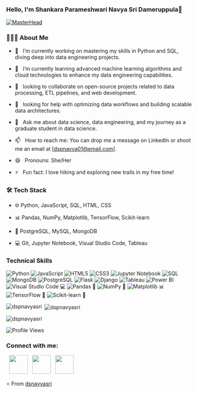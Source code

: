 ### Hello, I'm Shankara Parameshwari Navya Sri Dameruppula👋
[![MasterHead](https://blog.zoho.com/sites/zblogs/images/cliq/new-converted-2019-08.gif)](https://www.linkedin.com/in/shankara-parameshwari-navya-sri-dameruppula-a8697b239/)


<h3> 👨🏻‍💻 About Me </h3>

- 🔭 &nbsp; I’m currently working on mastering my skills in Python and SQL, diving deep into data engineering projects.

- 🌱  &nbsp; I’m currently learning advanced machine learning algorithms and cloud technologies to enhance my data engineering capabilities.

- 👯 &nbsp; looking to collaborate on open-source projects related to data processing, ETL pipelines, and web development.

- 🤔  &nbsp; looking for help with optimizing data workflows and building scalable data architectures.

- 💬 &nbsp; Ask me about data science, data engineering, and my journey as a graduate student in data science.

- 📫 &nbsp; How to reach me: You can drop me a message on LinkedIn or shoot me an email at [dspnavya01@email.com].

- 😄 &nbsp; Pronouns: She/Her

- ⚡ &nbsp; Fun fact: I love hiking and exploring new trails in my free time!

<h3>🛠 Tech Stack</h3>

- 🌐 Python, JavaScript, SQL, HTML, CSS

- 📊 Pandas, NumPy, Matplotlib, TensorFlow, Scikit-learn

- 💾 PostgreSQL, MySQL, MongoDB

- 💻 Git,  Jupyter Notebook, Visual Studio Code, Tableau


### Technical Skills
![Python](https://img.shields.io/badge/python-3670A0?style=for-the-badge&logo=python&logoColor=ffdd54)
![JavaScript](https://img.shields.io/badge/JavaScript-F7DF1E?style=for-the-badge&logo=javascript&logoColor=black)
![HTML5](https://img.shields.io/badge/HTML5-E34F26?style=for-the-badge&logo=html5&logoColor=white)
![CSS3](https://img.shields.io/badge/CSS3-1572B6?style=for-the-badge&logo=css3&logoColor=white)
![Jupyter Notebook](https://img.shields.io/badge/Jupyter-F37626?style=for-the-badge&logo=jupyter&logoColor=white)
![SQL](https://img.shields.io/badge/SQL-4479A1?style=for-the-badge&logo=amazonaws&logoColor=white)
![MongoDB](https://img.shields.io/badge/MongoDB-4EA94B?style=for-the-badge&logo=mongodb&logoColor=white)
![PostgreSQL](https://img.shields.io/badge/PostgreSQL-4169E1?style=for-the-badge&logo=postgresql&logoColor=white)
![Flask](https://img.shields.io/badge/Flask-000000?style=for-the-badge&logo=flask&logoColor=white)
![Django](https://img.shields.io/badge/Django-092E20?style=for-the-badge&logo=django&logoColor=white)
![Tableau](https://img.shields.io/badge/Tableau-E97627?style=for-the-badge&logo=Tableau&logoColor=white)
![Power BI](https://img.shields.io/badge/Power%20BI-F2C811?style=for-the-badge&logo=Power%20BI&logoColor=white)
![Visual Studio Code](https://img.shields.io/badge/Visual%20Studio%20Code-007ACC?style=for-the-badge&logo=visual-studio-code&logoColor=white) 💻
![Pandas](https://img.shields.io/badge/Pandas-150458?style=for-the-badge&logo=pandas&logoColor=white) 🐼
![NumPy](https://img.shields.io/badge/NumPy-013243?style=for-the-badge&logo=numpy&logoColor=white) 🔢
![Matplotlib](https://img.shields.io/badge/Matplotlib-3776AB?style=for-the-badge&logo=matplotlib&logoColor=white) 📊
![TensorFlow](https://img.shields.io/badge/TensorFlow-FF6F00?style=for-the-badge&logo=tensorflow&logoColor=white) 🧠
![Scikit-learn](https://img.shields.io/badge/Scikit--learn-F7931E?style=for-the-badge&logo=scikit-learn&logoColor=white) 🤖

<!-- GitHub Stats Cards -->
<p><img align="left" src="https://github-readme-stats.vercel.app/api/top-langs?username=dspnavyasri&show_icons=true&locale=en&layout=compact" alt="dspnavyasri" /></p>

<p>&nbsp;<img align="center" src="https://github-readme-stats.vercel.app/api?username=dspnavyasri&show_icons=true&locale=en" alt="dspnavyasri" /></p>

<p><img align="center" src="https://github-readme-streak-stats.herokuapp.com/?user=dspnavyasri&" alt="dspnavyasri" /></p>

![Profile Views](https://komarev.com/ghpvc/?username=dspnavyasri&color=brightgreen)


<h3 align="left">Connect with me:</h3>
<p align="left">
&nbsp; <a href="https://www.linkedin.com/in/shankara-parameshwari-navya-sri-dameruppula-a8697b239/" target="_blank" rel="noopener noreferrer"><img src="https://img.icons8.com/plasticine/100/000000/linkedin.png" width="50" /></a>
&nbsp; <a href="mailto:dspnavya01@gmail.com" target="_blank" rel="noopener noreferrer"><img src="https://img.icons8.com/plasticine/100/000000/gmail.png"  width="50" /></a>
&nbsp; <a href="https://www.instagram.com/navyadsp/" target="_blank" rel="noopener noreferrer">
  <img src="https://img.icons8.com/plasticine/100/000000/instagram-new.png" width="50" />
</a>

</p>


⭐️ From [dsnavyasri](https://github.com/dspnavyasri)

